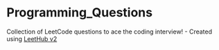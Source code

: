 # Programming_Questions
Collection of LeetCode questions to ace the coding interview! - Created using [LeetHub v2](https://github.com/arunbhardwaj/LeetHub-2.0)

